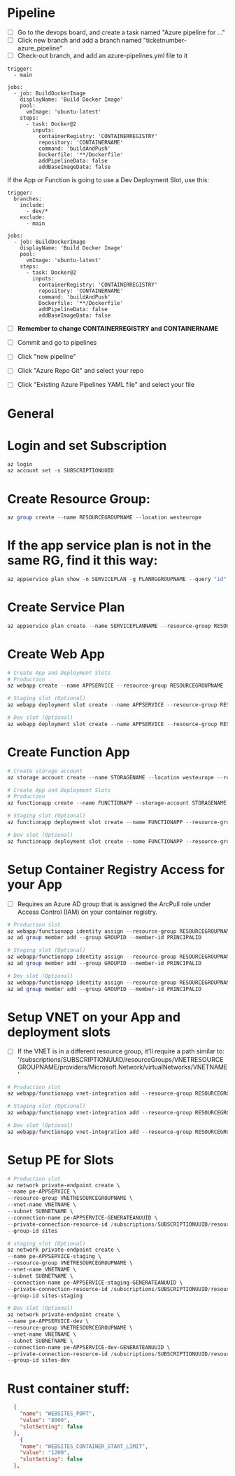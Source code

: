 # Pipeline
- [ ] Go to the devops board, and create a task named "Azure pipeline for ..."
- [ ] Click new branch and add a branch named "ticketnumber-azure_pipeline"
- [ ] Check-out branch, and add an azure-pipelines.yml file to it
```YML
trigger:
  - main

jobs:
  - job: BuildDockerImage
    displayName: 'Build Docker Image'
    pool:
      vmImage: 'ubuntu-latest'
    steps:
      - task: Docker@2
        inputs:
          containerRegistry: 'CONTAINERREGISTRY'
          repository: 'CONTAINERNAME'
          command: 'buildAndPush'
          Dockerfile: '**/Dockerfile'
          addPipelineData: false
          addBaseImageData: false
```
If the App or Function is going to use a Dev Deployment Slot, use this:
```YML
trigger:
  branches:
    include:
      - dev/*
    exclude:
      - main

jobs:
  - job: BuildDockerImage
    displayName: 'Build Docker Image'
    pool:
      vmImage: 'ubuntu-latest'
    steps:
      - task: Docker@2
        inputs:
          containerRegistry: 'CONTAINERREGISTRY'
          repository: 'CONTAINERNAME'
          command: 'buildAndPush'
          Dockerfile: '**/Dockerfile'
          addPipelineData: false
          addBaseImageData: false
```
- [ ] **Remember to change CONTAINERREGISTRY and CONTAINERNAME**
- [ ] Commit and go to pipelines
- [ ] Click "new pipeline"
- [ ] Click "Azure Repo Git" and select your repo
- [ ] Click "Existing Azure Pipelines YAML file" and select your file


# General
# Login and set Subscription
```powershell
az login
az account set -s SUBSCRIPTIONUUID
```

# Create Resource Group:
```powershell
az group create --name RESOURCEGROUPNAME --location westeurope
```

# If the app service plan is not in the same RG, find it this way:
```powershell
az appservice plan show -n SERVICEPLAN -g PLANRGGROUPNAME --query "id" --out tsv
```

# Create Service Plan
```powershell
az appservice plan create --name SERVICEPLANNAME --resource-group RESOURCEGROUPNAME --is-linux --location westeurope --sku P1V3
```

# Create Web App
```powershell
# Create App and Deployment Slots
# Production
az webapp create --name APPSERVICE --resource-group RESOURCEGROUPNAME --plan SERVICEPLAN --deployment-container-image-name APPSERVICE

# Staging slot (Optional)
az webapp deployment slot create --name APPSERVICE --resource-group RESOURCEGROUPNAME --slot staging

# Dev slot (Optional)
az webapp deployment slot create --name APPSERVICE --resource-group RESOURCEGROUPNAME --slot dev
```

# Create Function App
```powershell
# Create storage account
az storage account create --name STORAGENAME --location westeurope --resource-group RESOURCEGROUPNAME --sku Standard_LRS

# Create App and Deployment Slots
# Production
az functionapp create --name FUNCTIONAPP --storage-account STORAGENAME --resource-group RESOURCEGROUPNAME --plan SERVICEPLAN --deployment-container-image-name FUNCTIONAPP

# Staging slot (Optional)
az functionapp deployment slot create --name FUNCTIONAPP --resource-group RESOURCEGROUPNAME --slot staging

# Dev slot (Optional)
az functionapp deployment slot create --name FUNCTIONAPP --resource-group RESOURCEGROUPNAME --slot dev
```

# Setup Container Registry Access for your App
- [ ] Requires an Azure AD group that is assigned the ArcPull role under Access Control (IAM) on your container registry.
```powershell
# Production slot
az webapp/functionapp identity assign --resource-group RESOURCEGROUPNAME --n APPSERVICE
az ad group member add --group GROUPID --member-id PRINCIPALID

# Staging slot (Optional)
az webapp/functionapp identity assign --resource-group RESOURCEGROUPNAME --n APPSERVICE --slot staging
az ad group member add --group GROUPID --member-id PRINCIPALID

# Dev slot (Optional)
az webapp/functionapp identity assign --resource-group RESOURCEGROUPNAME --n APPSERVICE --slot dev
az ad group member add --group GROUPID --member-id PRINCIPALID
```

# Setup VNET on your App and deployment slots
- [ ] If the VNET is in a different resource group, it'll require a path similar to:
'/subscriptions/SUBSCRIPTIONUUID/resourceGroups/VNETRESOURCEGROUPNAME/providers/Microsoft.Network/virtualNetworks/VNETNAME'
```powershell
# Production slot
az webapp/functionapp vnet-integration add --resource-group RESOURCEGROUPNAME --name APPSERVICE --vnet VNETINFO --subnet SUBNETNAME

# Staging slot (Optional)
az webapp/functionapp vnet-integration add --resource-group RESOURCEGROUPNAME --name APPSERVICE --vnet VNETINFO --subnet SUBNETNAME --slot staging

# Dev slot (Optional)
az webapp/functionapp vnet-integration add --resource-group RESOURCEGROUPNAME --name APPSERVICE --vnet VNETINFO --subnet SUBNETNAME --slot dev
```

# Setup PE for Slots
```powershell
# Production slot
az network private-endpoint create \
--name pe-APPSERVICE \
--resource-group VNETRESOURCEGROUPNAME \
--vnet-name VNETNAME \
--subnet SUBNETNAME \
--connection-name pe-APPSERVICE-GENERATEANUUID \
--private-connection-resource-id /subscriptions/SUBSCRIPTIONUUID/resourceGroups/RESOURCEGROUPNAME/providers/Microsoft.Web/sites/APPSERVICE \
--group-id sites

# staging slot (Optional)
az network private-endpoint create \
--name pe-APPSERVICE-staging \
--resource-group VNETRESOURCEGROUPNAME \
--vnet-name VNETNAME \
--subnet SUBNETNAME \
--connection-name pe-APPSERVICE-staging-GENERATEANUUID \
--private-connection-resource-id /subscriptions/SUBSCRIPTIONUUID/resourceGroups/RESOURCEGROUPNAME/providers/Microsoft.Web/sites/APPSERVICE \
--group-id sites-staging

# Dev slot (Optional)
az network private-endpoint create \
--name pe-APPSERVICE-dev \
--resource-group VNETRESOURCEGROUPNAME \
--vnet-name VNETNAME \
--subnet SUBNETNAME \
--connection-name pe-APPSERVICE-dev-GENERATEANUUID \
--private-connection-resource-id /subscriptions/SUBSCRIPTIONUUID/resourceGroups/RESOURCEGROUPNAME/providers/Microsoft.Web/sites/APPSERVICE \
--group-id sites-dev
```

# Rust container stuff:
```JSON
  {
    "name": "WEBSITES_PORT",
    "value": "8000",
    "slotSetting": false
  },
    {
    "name": "WEBSITES_CONTAINER_START_LIMIT",
    "value": "1200",
    "slotSetting": false
  },
```
